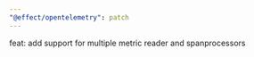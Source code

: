 ```yaml
---
"@effect/opentelemetry": patch
---
```


feat: add support for multiple metric reader and spanprocessors
